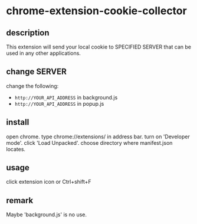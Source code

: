 # chrome-extension-cookie-collector

## description

This extension will send your local cookie to SPECIFIED SERVER that can be used in any other applications.

## change SERVER

change the following:

- `http://YOUR_API_ADDRESS` in background.js
- `http://YOUR_API_ADDRESS` in popup.js

## install

open chrome.
type chrome://extensions/ in address bar.
turn on 'Developer mode'.
click 'Load Unpacked'.
choose directory where manifest.json locates.

## usage

click extension icon or Ctrl+shift+F

## remark

Maybe 'background.js' is no use.
